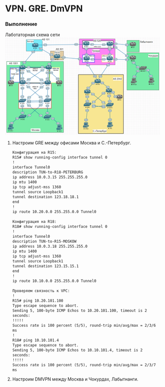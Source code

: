 # VPN. GRE. DmVPN

### Выполнение

Лаботаторная схема сети
![img.png](img.png)

1. Настроим GRE между офисами Москва и С.-Петербург.
   ```
   Конфигурация на R15:
   R15# show running-config interface tunnel 0
   !
   interface Tunnel0
   description TUN-to-R18-PETERBURG
   ip address 10.0.3.15 255.255.255.0
   ip mtu 1400
   ip tcp adjust-mss 1360
   tunnel source Loopback1
   tunnel destination 123.18.18.1
   end
   !
   ip route 10.20.0.0 255.255.0.0 Tunnel0

   Конфигурация на R18:
   R18# show running-config interface tunnel 0
   !
   interface Tunnel0
   description TUN-to-R15-MOSKOW
   ip address 10.0.3.18 255.255.255.0
   ip mtu 1400
   ip tcp adjust-mss 1360
   tunnel source Loopback1
   tunnel destination 123.15.15.1
   end
   !
   ip route 10.10.0.0 255.255.0.0 Tunnel0
   
   Проверяем связность к VPC:
   !
   R15# ping 10.20.101.100
   Type escape sequence to abort.
   Sending 5, 100-byte ICMP Echos to 10.20.101.100, timeout is 2 seconds:
   !!!!!
   Success rate is 100 percent (5/5), round-trip min/avg/max = 2/3/6 ms
   !
   R18# ping 10.10.101.4
   Type escape sequence to abort.
   Sending 5, 100-byte ICMP Echos to 10.10.101.4, timeout is 2 seconds:
   !!!!!
   Success rate is 100 percent (5/5), round-trip min/avg/max = 2/3/7 ms
   ```
2. Настроим DMVPN между Москва и Чокурдах, Лабытнанги.
   